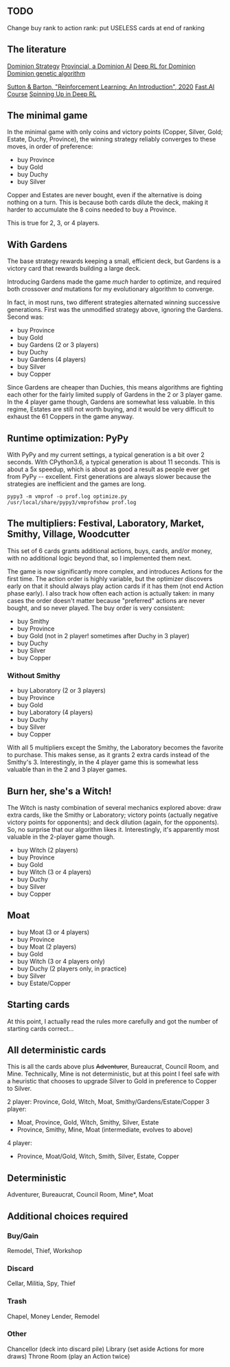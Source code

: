 ## TODO

Change buy rank to action rank:  put USELESS cards at end of ranking

## The literature

[Dominion Strategy](https://dominionstrategy.com/)
[Provincial, a Dominion AI](https://graphics.stanford.edu/~mdfisher/DominionAI.html)
[Deep RL for Dominion](http://cs230.stanford.edu/projects_fall_2019/reports/26260348.pdf)
[Dominion genetic algorithm](https://github.com/octachrome/dominion)

[Sutton & Barton, "Reinforcement Learning: An Introduction", 2020](http://www.incompleteideas.net/book/the-book.html)
[Fast.AI Course](https://course.fast.ai/videos/?lesson=1)
[Spinning Up in Deep RL](https://spinningup.openai.com/en/latest/)

## The minimal game

In the minimal game with only coins and victory points
(Copper, Silver, Gold; Estate, Duchy, Province),
the winning strategy reliably converges to these moves, in order of preference:

- buy Province
- buy Gold
- buy Duchy
- buy Silver

Copper and Estates are never bought, even if the alternative is doing nothing on a turn.
This is because both cards dilute the deck, making it harder to accumulate the
8 coins needed to buy a Province.

This is true for 2, 3, or 4 players.

## With Gardens

The base strategy rewards keeping a small, efficient deck, but
Gardens is a victory card that rewards building a large deck.

Introducing Gardens made the game *much* harder to optimize,
and required both crossover *and* mutations for my evolutionary algorithm to converge.

In fact, in most runs, two different strategies alternated winning successive generations.
First was the unmodified strategy above, ignoring the Gardens.
Second was:

- buy Province
- buy Gold
- buy Gardens (2 or 3 players)
- buy Duchy
- buy Gardens (4 players)
- buy Silver
- buy Copper

Since Gardens are cheaper than Duchies, this means algorithms are fighting each other for
the fairly limited supply of Gardens in the 2 or 3 player game.
In the 4 player game though, Gardens are somewhat less valuable.
In this regime, Estates are still not worth buying,
and it would be very difficult to exhaust the 61 Coppers in the game anyway.

## Runtime optimization: PyPy

With PyPy and my current settings, a typical generation is a bit over 2 seconds.
With CPython3.6, a typical generation is about 11 seconds.
This is about a 5x speedup, which is about as good a result as people ever get from PyPy -- excellent.
First generations are always slower because the strategies are inefficient and the games are long.

```
pypy3 -m vmprof -o prof.log optimize.py
/usr/local/share/pypy3/vmprofshow prof.log
```

## The multipliers:  Festival, Laboratory, Market, Smithy, Village, Woodcutter

This set of 6 cards grants additional actions, buys, cards, and/or money,
with no additional logic beyond that, so I implemented them next.

The game is now significantly more complex, and introduces Actions for the first time.
The action order is highly variable, but the optimizer discovers early on that it should
always play action cards if it has them (not end Action phase early).
I also track how often each action is actually taken:  in many cases the order doesn't matter
because "preferred" actions are never bought, and so never played.
The buy order is very consistent:

- buy Smithy
- buy Province
- buy Gold (not in 2 player! sometimes after Duchy in 3 player)
- buy Duchy
- buy Silver
- buy Copper

### Without Smithy

- buy Laboratory (2 or 3 players)
- buy Province
- buy Gold
- buy Laboratory (4 players)
- buy Duchy
- buy Silver
- buy Copper

With all 5 multipliers except the Smithy, the Laboratory becomes the favorite to purchase.
This makes sense, as it grants 2 extra cards instead of the Smithy's 3.
Interestingly, in the 4 player game this is somewhat less valuable than in the 2 and 3 player games.

## Burn her, she's a Witch!

The Witch is nasty combination of several mechanics explored above:
draw extra cards, like the Smithy or Laboratory;
victory points (actually negative victory points for opponents);
and deck dilution (again, for the opponents).
So, no surprise that our algorithm likes it.
Interestingly, it's apparently most valuable in the 2-player game though.

- buy Witch (2 players)
- buy Province
- buy Gold
- buy Witch (3 or 4 players)
- buy Duchy
- buy Silver
- buy Copper

## Moat

- buy Moat (3 or 4 players)
- buy Province
- buy Moat (2 players)
- buy Gold
- buy Witch (3 or 4 players only)
- buy Duchy (2 players only, in practice)
- buy Silver
- buy Estate/Copper

## Starting cards

At this point, I actually read the rules more carefully and got the number of starting cards correct...

## All deterministic cards

This is all the cards above plus ~~Adventurer~~, Bureaucrat, Council Room, and Mine.
Technically, Mine is not deterministic, but at this point I feel safe
with a heuristic that chooses to upgrade Silver to Gold in preference to Copper to Silver.

2 player: Province, Gold, Witch, Moat, Smithy/Gardens/Estate/Copper
3 player:
- Moat, Province, Gold, Witch, Smithy, Silver, Estate
- Province, Smithy, Mine, Moat (intermediate, evolves to above)

4 player:
- Province, Moat/Gold, Witch, Smith, Silver, Estate, Copper

## Deterministic

Adventurer, Bureaucrat, Council Room, Mine*, Moat

## Additional choices required

### Buy/Gain
Remodel, Thief, Workshop

### Discard
Cellar, Militia, Spy, Thief

### Trash
Chapel, Money Lender, Remodel

### Other
Chancellor (deck into discard pile)
Library (set aside Actions for more draws)
Throne Room (play an Action twice)
